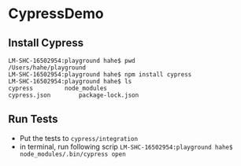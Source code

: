 # CypressDemo

## Install Cypress
```
LM-SHC-16502954:playground hahe$ pwd
/Users/hahe/playground
LM-SHC-16502954:playground hahe$ npm install cypress
LM-SHC-16502954:playground hahe$ ls
cypress			node_modules
cypress.json		package-lock.json
``` 

## Run Tests
- Put the tests to `cypress/integration`
- in terminal, run following scrip 
```LM-SHC-16502954:playground hahe$ node_modules/.bin/cypress open```